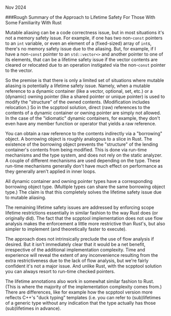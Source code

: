 Nov 2024

###Rough Summary of the Approach to Lifetime Safety For Those With Some Familiarity With Rust

Mutable aliasing can be a code correctness issue, but in most situations it's not a memory safety issue. For example, if one has two non-`const` pointers to an `int` variable, or even an element of a (fixed-sized) array of `int`s, there's no memory safety issue due to the aliasing. But, for example, if I have a non-`const` pointer to an `std::vector<>` and another pointer to one of its elements, that can be a lifetime safety issue if the vector contents are cleared or relocated due to an operation instigated via the non-`const` pointer to the vector.

So the premise is that there is only a limited set of situations where mutable aliasing is potentially a lifetime safety issue. Namely, when a mutable reference to a dynamic container (like a vector, optional, set, etc.) or a (dynamic) owning pointer (like a shared pointer or unique pointer) is used to modify the "structure" of the owned contents. (Modification includes relocation.) So in the scpptool solution, direct (raw) references to the contents of a dynamic container or owning pointer are simply not allowed. In the case of the "idiomatic" dynamic containers, for example, they don't even have any member function or operator that yields a raw reference.

You can obtain a raw reference to the contents indirectly via a "borrowing" object. A borrowing object is roughly analogous to a slice in Rust. The existence of the borrowing object prevents the "structure" of the lending container's contents from being modified. This is done via run-time mechanisms and the type system, and does not rely on the static analyzer. A couple of different mechanisms are used depending on the type. These run-time mechanisms generally don't have much effect on performance as they generally aren't applied in inner loops.

All dynamic container and owning pointer types have a corresponding borrowing object type. (Multiple types can share the same borrowing object type.) The claim is that this completely solves the lifetime safety issue due to mutable aliasing.

The remaining lifetime safety issues are addressed by enforcing scope lifetime restrictions essentially in similar fashion to the way Rust does (or originally did). The fact that the scpptool implementation does not use flow analysis makes the enforcement a little more restrictive than Rust's, but also simpler to implement (and theoretically faster to execute).

The approach does not intrinsically preclude the use of flow analysis if desired. But it isn't immediately clear that it would be a net benefit, irrespective of the additional implementation complexity. Time and experience will reveal the extent of any inconvenience resulting from the extra restrictiveness due to the lack of flow analysis, but we're fairly confident it's not a major issue. And unlike Rust, with the scpptool solution you can always resort to run-time checked pointers.

The lifetime annotations also work in somewhat similar fashion to Rust. (This is where the majority of the implementation complexity comes from.) There are differences, like for example how the scpptool version more reflects C++'s "duck typing" templates (i.e. you can refer to (sub)lifetimes of a generic type without any indication that the type actually has those (sub)lifetimes in advance).


